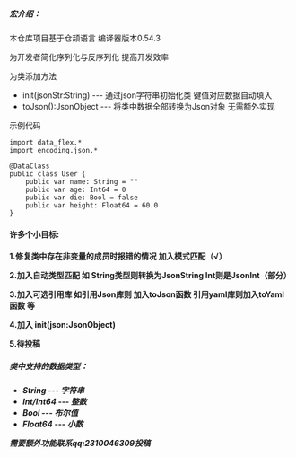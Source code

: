 <h5>宏介绍：</h5>

本仓库项目基于仓颉语言 编译器版本0.54.3

为开发者简化序列化与反序列化 提高开发效率

为类添加方法

- init(jsonStr:String)   ---   通过json字符串初始化类 键值对应数据自动填入
- toJson():JsonObject   ---   将类中数据全部转换为Json对象 无需额外实现

示例代码

```
import data_flex.*
import encoding.json.*

@DataClass
public class User {
    public var name: String = ""
    public var age: Int64 = 0
    public var die: Bool = false
    public var height: Float64 = 60.0
}

```

<h4>许多个小目标:<h4>

1.修复类中存在非变量的成员时报错的情况 加入模式匹配（√）

2.加入自动类型匹配 如 String类型则转换为JsonString Int则是JsonInt（部分）

3.加入可选引用库 如引用Json库则 加入toJson函数 引用yaml库则加入toYaml函数 等

4.加入 init(json:JsonObject)

5.待投稿

<h5>类中支持的数据类型：<h5>

- String   ---   字符串
- Int/Int64   ---   整数
- Bool   ---   布尔值
- Float64   ---   小数

需要额外功能联系qq:2310046309投稿
